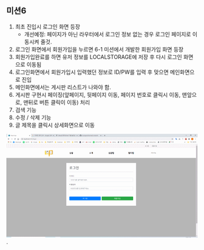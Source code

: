 ## 미션6

1. 최초 진입시 로그인 화면 등장
    - 개선예정: 페이지가 아닌 라우터에서 로그인 정보 없는 경우 로그인 페이지로 이동시켜 줄것.
2. 로그인 화면에서 회원가입을 누르면 6-1 미션에서 개발한 회원가입 화면 등장
3. 회원가입완료를 하면 유저 정보를 LOCALSTORAGE에 저장 후 다시 로그인 화면으로 이동됨
4. 로그인화면에서 회원가입시 입력했던 정보로 ID/PW를 입력 후 맞으면 메인화면으로 진입
5. 메인화면에서는 게시판 리스트가 나와야 함.
6. 게시판 구현시 페이징(앞페이지, 뒷페이지 이동, 페이지 번호로 클릭시 이동, 맨앞으로, 맨뒤로 버튼 클릭이 이동) 처리
7. 검색 기능
8. 수정 / 삭제 기능
9. 글 제목을 클릭시 상세화면으로 이동

![미션6 GIF](./src/images/react_mission_7.gif).
